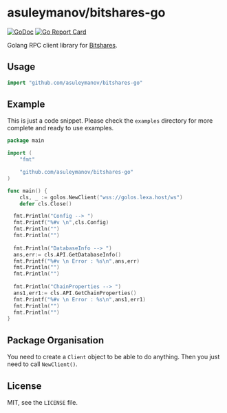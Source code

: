 # asuleymanov/bitshares-go

[![GoDoc](https://godoc.org/github.com/asuleymanov/bitshares-go?status.svg)](https://godoc.org/github.com/asuleymanov/bitshares-go)
[![Go Report Card](https://goreportcard.com/badge/github.com/asuleymanov/bitshares-go)](https://goreportcard.com/report/github.com/asuleymanov/bitshares-go)

Golang RPC client library for [Bitshares](https://bitshares.org/).

## Usage

```go
import "github.com/asuleymanov/bitshares-go"
```


## Example

This is just a code snippet. Please check the `examples` directory
for more complete and ready to use examples.

```go
package main

import (
	"fmt"

	"github.com/asuleymanov/bitshares-go"
)

func main() {
	cls, _ := golos.NewClient("wss://golos.lexa.host/ws")
	defer cls.Close()

  fmt.Println("Config --> ")
  fmt.Printf("%#v \n",cls.Config)
  fmt.Println("")
  fmt.Println("")
  
  fmt.Println("DatabaseInfo --> ")
  ans,err:= cls.API.GetDatabaseInfo()
  fmt.Printf("%#v \n Error : %s\n",ans,err)
  fmt.Println("")
  fmt.Println("")
  
  fmt.Println("ChainProperties --> ")
  ans1,err1:= cls.API.GetChainProperties()
  fmt.Printf("%#v \n Error : %s\n",ans1,err1)
  fmt.Println("")
  fmt.Println("")
}
```

## Package Organisation


You need to create a `Client` object to be able to do anything.
Then you just need to call `NewClient()`.


## License

MIT, see the `LICENSE` file.
